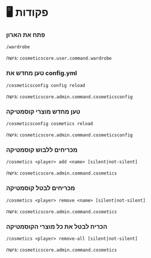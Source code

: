 # 🖥 פקודות

### פתח את הארון

`/wardrobe`

גישה: `cosmeticscore.user.command.wardrobe`

### טען מחדש את config.yml

`/cosmeticsconfig config reload`

גישה: `cosmeticscore.admin.command.cosmeticsconfig`

### טען מחדש מוצרי קוסמטיקה

`/cosmeticsconfig cosmetics reload`

גישה: `cosmeticscore.admin.command.cosmeticsconfig`

### מכריחים ללבוש קוסמטיקה

`/cosmetics <player> add <name> [silent|not-silent]`

גישה: `cosmeticscore.admin.command.cosmetics`

### מכריחים לבטל קוסמטיקה

`/cosmetics <player> remove <name> [silent|not-silent]`

גישה: `cosmeticscore.admin.command.cosmetics`

### הכריח לבטל את כל מוצרי הקוסמטיקה

`/cosmetics <player> remove-all [silent|not-silent]`

גישה: `cosmeticscore.admin.command.cosmetics`
